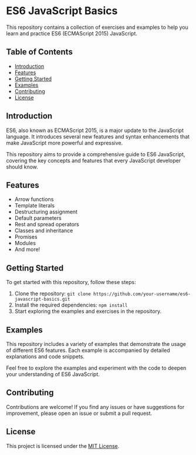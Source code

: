 # ES6 JavaScript Basics

This repository contains a collection of exercises and examples to help you learn and practice ES6 (ECMAScript 2015) JavaScript.

## Table of Contents

- [Introduction](#introduction)
- [Features](#features)
- [Getting Started](#getting-started)
- [Examples](#examples)
- [Contributing](#contributing)
- [License](#license)

## Introduction

ES6, also known as ECMAScript 2015, is a major update to the JavaScript language. It introduces several new features and syntax enhancements that make JavaScript more powerful and expressive.

This repository aims to provide a comprehensive guide to ES6 JavaScript, covering the key concepts and features that every JavaScript developer should know.

## Features

- Arrow functions
- Template literals
- Destructuring assignment
- Default parameters
- Rest and spread operators
- Classes and inheritance
- Promises
- Modules
- And more!

## Getting Started

To get started with this repository, follow these steps:

1. Clone the repository: `git clone https://github.com/your-username/es6-javascript-basics.git`
2. Install the required dependencies: `npm install`
3. Start exploring the examples and exercises in the repository.

## Examples

This repository includes a variety of examples that demonstrate the usage of different ES6 features. Each example is accompanied by detailed explanations and code snippets.

Feel free to explore the examples and experiment with the code to deepen your understanding of ES6 JavaScript.

## Contributing

Contributions are welcome! If you find any issues or have suggestions for improvement, please open an issue or submit a pull request.

## License

This project is licensed under the [MIT License](LICENSE).